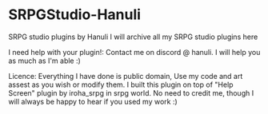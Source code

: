 # SRPGStudio-Hanuli
SRPG studio plugins by Hanuli
I will archive all my SRPG studio plugins here

I need help with your plugin!:
Contact me on discord @ hanuli. I will help you as much as I'm able :)

Licence: 
Everything I have done is public domain, Use my code and art assest as you wish or modify them.
I built this plugin on top of "Help Screen" plugin by iroha_srpg in srpg world.
No need to credit me, though I will always be happy to hear if you used my work :) 
